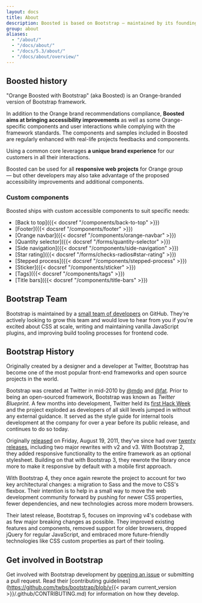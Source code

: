 ```yaml
---
layout: docs
title: About
description: Boosted is based on Bootstrap — maintained by its founding team and a small group of invaluable core contributors, with the massive support and involvement of their community, including some proud Boosted maintainers and contributors.
group: about
aliases:
  - "/about/"
  - "/docs/about/"
  - "/docs/5.3/about/"
  - "/docs/about/overview/"
---
```


## Boosted history

"Orange Boosted with Bootstrap" (aka Boosted) is an Orange-branded version of Bootstrap framework.

In addition to the Orange brand recommendations compliance, **Boosted aims at bringing accessibility improvements** as well as some Orange-specific components and user interactions while complying with the framework standards. The components and samples included in Boosted are regularly enhanced with real-life projects feedbacks and components.

Using a common core leverages **a unique brand experience** for our customers in all their interactions.

Boosted can be used for all **responsive web projects** for Orange group —&nbsp;but other developers may also take advantage of the proposed accessibility improvements and additional components.

### Custom components

Boosted ships with custom accessible components to suit specific needs:

- [Back to top]({{< docsref "/components/back-to-top" >}})
- [Footer]({{< docsref "/components/footer" >}})
- [Orange navbar]({{< docsref "/components/orange-navbar" >}})
- [Quantity selector]({{< docsref "/forms/quantity-selector" >}})
- [Side navigation]({{< docsref "/components/side-navigation" >}})
- [Star rating]({{< docsref "/forms/checks-radios#star-rating" >}})
- [Stepped process]({{< docsref "/components/stepped-process" >}})
- [Sticker]({{< docsref "/components/sticker" >}})
- [Tags]({{< docsref "/components/tags" >}})
- [Title bars]({{< docsref "/components/title-bars" >}})

## Bootstrap Team

Bootstrap is maintained by a [small team of developers](https://github.com/orgs/twbs/people) on GitHub. They're actively looking to grow this team and would love to hear from you if you're excited about CSS at scale, writing and maintaining vanilla JavaScript plugins, and improving build tooling processes for frontend code.

## Bootstrap History

Originally created by a designer and a developer at Twitter, Bootstrap has become one of the most popular front-end frameworks and open source projects in the world.

Bootstrap was created at Twitter in mid-2010 by [@mdo](https://twitter.com/mdo) and [@fat](https://twitter.com/fat). Prior to being an open-sourced framework, Bootstrap was known as _Twitter Blueprint_. A few months into development, Twitter held its [first Hack Week](https://blog.twitter.com/engineering/en_us/a/2010/hack-week.html) and the project exploded as developers of all skill levels jumped in without any external guidance. It served as the style guide for internal tools development at the company for over a year before its public release, and continues to do so today.

Originally [released](https://blog.twitter.com/developer/en_us/a/2011/bootstrap-twitter.html) on <time datetime="2011-08-19 11:25">Friday, August 19, 2011</time>, they've since had over [twenty releases](https://github.com/twbs/bootstrap/releases), including two major rewrites with v2 and v3. With Bootstrap 2, they added responsive functionality to the entire framework as an optional stylesheet. Building on that with Bootstrap 3, they rewrote the library once more to make it responsive by default with a mobile first approach.

With Bootstrap 4, they once again rewrote the project to account for two key architectural changes: a migration to Sass and the move to CSS's flexbox. Their intention is to help in a small way to move the web development community forward by pushing for newer CSS properties, fewer dependencies, and new technologies across more modern browsers.

Their latest release, Bootstrap 5, focuses on improving v4's codebase with as few major breaking changes as possible. They improved existing features and components, removed support for older browsers, dropped jQuery for regular JavaScript, and embraced more future-friendly technologies like CSS custom properties as part of their tooling.

## Get involved in Bootstrap

Get involved with Bootstrap development by [opening an issue](https://github.com/twbs/bootstrap/issues/new/choose) or submitting a pull request. Read their [contributing guidelines](https://github.com/twbs/bootstrap/blob/v{{< param current_version >}}/.github/CONTRIBUTING.md) for information on how they develop.
